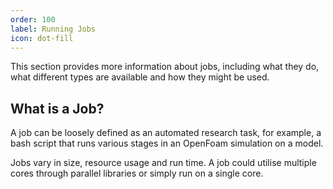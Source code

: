 ```yaml
---
order: 100
label: Running Jobs
icon: dot-fill
---
```


This section provides more information about jobs, including what they do, what different types are available and how they might be used.

## What is a Job?

A job can be loosely defined as an automated research task, for example, a bash script that runs various stages in an OpenFoam simulation on a model.

Jobs vary in size, resource usage and run time. A job could utilise multiple cores through parallel libraries or simply run on a single core.

